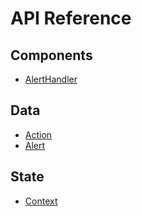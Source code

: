 # API Reference

## Components

- [AlertHandler](alert-handler)

## Data

- [Action](action)
- [Alert](alert)

## State

- [Context](context)

